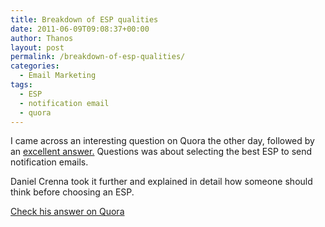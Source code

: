 ```yaml
---
title: Breakdown of ESP qualities
date: 2011-06-09T09:08:37+00:00
author: Thanos
layout: post
permalink: /breakdown-of-esp-qualities/
categories:
  - Email Marketing
tags:
  - ESP
  - notification email
  - quora
---
```

I came across an interesting question on Quora the other day, followed by an [excellent answer.](http://www.quora.com/Whats-the-best-email-service-provider-for-sending-notification-emails-to-users-of-a-website "Quora") Questions was about selecting the best ESP to send notification emails.

Daniel Crenna took it further and explained in detail how someone should think before choosing an ESP.

<a title="Quora email marketing" href="http://www.quora.com/Whats-the-best-email-service-provider-for-sending-notification-emails-to-users-of-a-website" target="_blank">Check his answer on Quora</a>